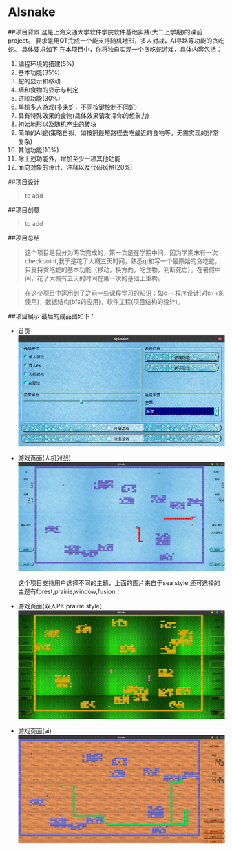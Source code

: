 # AIsnake

##项目背景
这是上海交通大学软件学院软件基础实践(大二上学期)的课前project。
要求是用QT完成一个能支持随机地形，多人对战，AI寻路等功能的贪吃蛇。
具体要求如下
在本项⽬中，你将独⾃实现⼀个贪吃蛇游戏，具体内容包括：
1. 编程环境的搭建(5%)
2. 基本功能(35%)
1. 蛇的显示和移动
2. 墙和⻝物的显示与判定
3. 进阶功能(30%)
1. 单机多⼈游戏(多条蛇，不同按键控制不同蛇)
2. 具有特殊效果的⻝物(具体效果请发挥你的想象⼒)
3. 初始地形以及随机产⽣的砖块
4. 简单的AI蛇(策略⾃拟，如按照最短路径去吃最近的⻝物等，⽆需实现的⾮常复杂)
4. 其他功能(10%)
1. 除上述功能外，增加⾄少⼀项其他功能
5. ⾯向对象的设计、注释以及代码⻛格(20%)

##项目设计
>to add 

##项目创意
>to add

##项目总结
>这个项目是我分为两次完成的，第一次是在学期中间，因为学期末有一次checkpoint,我于是花了大概三天时间，熟悉qt和写一个最原始的贪吃蛇，只支持贪吃蛇的基本功能（移动，换方向，吃食物，判断死亡）。在暑假中间，花了大概有五天的时间在第一次的基础上重构。

>在这个项目中运用到了之前一些课程学习的知识：如c++程序设计(对c++的使用)，数据结构(bfs的应用)，软件工程(项目结构的设计)。


##项目展示
最后的成品图如下：

* 首页
![首页](/example/homepage.png)

* 游戏页面(人机对战)
![游戏页面](/example/gameplayaipk.png)

    这个项目支持用户选择不同的主题，上面的图片来自于sea style,还可选择的主题有forest,prairie,window,fusion：

* 游戏页面(双人PK,prairie style)
![游戏页面](/example/gameplaydoubleplayers.png)

* 游戏页面(ai)
![](/example/aiplay.png)